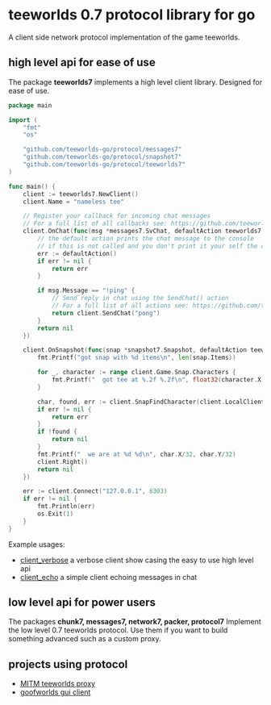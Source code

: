 # teeworlds 0.7 protocol library for go

A client side network protocol implementation of the game teeworlds.

## high level api for ease of use

The package **teeworlds7** implements a high level client library. Designed for ease of use.

```go
package main

import (
	"fmt"
	"os"

	"github.com/teeworlds-go/protocol/messages7"
	"github.com/teeworlds-go/protocol/snapshot7"
	"github.com/teeworlds-go/protocol/teeworlds7"
)

func main() {
	client := teeworlds7.NewClient()
	client.Name = "nameless tee"

	// Register your callback for incoming chat messages
	// For a full list of all callbacks see: https://github.com/teeworlds-go/protocol/tree/master/teeworlds7/user_hooks.go
	client.OnChat(func(msg *messages7.SvChat, defaultAction teeworlds7.DefaultAction) error {
		// the default action prints the chat message to the console
		// if this is not called and you don't print it your self the chat will not be visible
		err := defaultAction()
		if err != nil {
			return err
		}

		if msg.Message == "!ping" {
			// Send reply in chat using the SendChat() action
			// For a full list of all actions see: https://github.com/teeworlds-go/protocol/tree/master/teeworlds7/user_actions.go
			return client.SendChat("pong")
		}
		return nil
	})

	client.OnSnapshot(func(snap *snapshot7.Snapshot, defaultAction teeworlds7.DefaultAction) error {
		fmt.Printf("got snap with %d items\n", len(snap.Items))

		for _, character := range client.Game.Snap.Characters {
			fmt.Printf("  got tee at %.2f %.2f\n", float32(character.X)/32.0, float32(character.Y)/32.0)
		}

		char, found, err := client.SnapFindCharacter(client.LocalClientId)
		if err != nil {
			return err
		}
		if !found {
			return nil
		}
		fmt.Printf("  we are at %d %d\n", char.X/32, char.Y/32)
		client.Right()
		return nil
	})

	err := client.Connect("127.0.0.1", 8303)
	if err != nil {
		fmt.Println(err)
		os.Exit(1)
	}
}
```

Example usages:

- [client_verbose](./examples/client_verbose/) a verbose client show casing the easy to use high level api
- [client_echo](./examples/client_echo/) a simple client echoing messages in chat

## low level api for power users

The packages **chunk7, messages7, network7, packer, protocol7** Implement the low level 0.7 teeworlds protocol. Use them if you want to build something advanced such as a custom proxy.

## projects using protocol

- [MITM teeworlds proxy](https://github.com/teeworlds-go/proxy)
- [goofworlds gui client](https://github.com/teeworlds-go/goofworlds)
